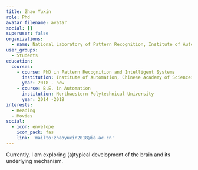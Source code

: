 ```yaml
---
title: Zhao Yuxin
role: Phd
avatar_filename: avatar
social: []
superuser: false
organizations:
  - name: National Laboratory of Pattern Recognition, Institute of Automation, Chinese Academy of Sciences
user_groups:
  - Students
education:
  courses:
    - course: PhD in Pattern Recognition and Intelligent Systems
      institution: Institute of Automation, Chinese Academy of Sciences
      year: 2018 - now
    - course: B.E. in Automation 
      institution: Northwestern Polytechnical University
      year: 2014 -2018
interests:
  - Reading
  - Movies
social:
  - icon: envelope
    icon_pack: fas
    link: 'mailto:zhaoyuxin2018@ia.ac.cn'
---
```


Currently, I am exploring (a)typical development of the brain and its underlying mechanism.